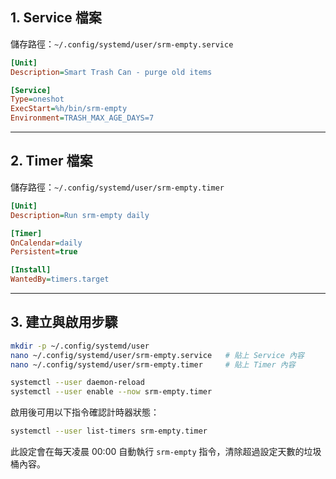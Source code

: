 ## 1. Service 檔案

儲存路徑：`~/.config/systemd/user/srm-empty.service`

```ini
[Unit]
Description=Smart Trash Can - purge old items

[Service]
Type=oneshot
ExecStart=%h/bin/srm-empty
Environment=TRASH_MAX_AGE_DAYS=7
```

---

## 2. Timer 檔案

儲存路徑：`~/.config/systemd/user/srm-empty.timer`

```ini
[Unit]
Description=Run srm-empty daily

[Timer]
OnCalendar=daily
Persistent=true

[Install]
WantedBy=timers.target
```

---

## 3. 建立與啟用步驟

```bash
mkdir -p ~/.config/systemd/user
nano ~/.config/systemd/user/srm-empty.service   # 貼上 Service 內容
nano ~/.config/systemd/user/srm-empty.timer     # 貼上 Timer 內容

systemctl --user daemon-reload
systemctl --user enable --now srm-empty.timer
```

啟用後可用以下指令確認計時器狀態：

```bash
systemctl --user list-timers srm-empty.timer
```

此設定會在每天凌晨 00:00 自動執行 `srm-empty` 指令，清除超過設定天數的垃圾桶內容。

